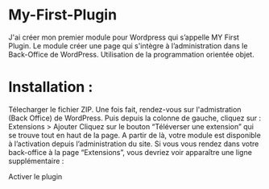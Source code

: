 # My-First-Plugin
J'ai créer mon premier module pour Wordpress qui s’appelle MY First Plugin. Le module créer une page qui s'intègre à l’administration dans le Back-Office de WordPress. Utilisation de la programmation orientée objet.

Installation :
==============

Télecharger le fichier ZIP.
Une fois fait, rendez-vous sur l'admistration (Back Office) de WordPress.
Puis depuis la colonne de gauche, cliquez sur :
Extensions > Ajouter
Cliquez sur le bouton “Téléverser une extension” qui se trouve tout en haut de la page.
A partir de là, votre module est disponible à l’activation depuis l’administration du site.
Si vous vous rendez dans votre back-office à la page “Extensions”, vous devriez voir apparaître une ligne supplémentaire  :

Activer le plugin 
